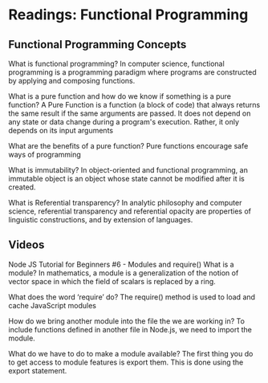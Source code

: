 # Readings: Functional Programming


## Functional Programming Concepts

What is functional programming? In computer science, functional programming is a programming paradigm where programs are constructed by applying and composing functions.

What is a pure function and how do we know if something is a pure function? A Pure Function is a function (a block of code) that always returns the same result if the same arguments are passed. It does not depend on any state or data change during a program's execution. Rather, it only depends on its input arguments

What are the benefits of a pure function? Pure functions encourage safe ways of programming

What is immutability? In object-oriented and functional programming, an immutable object is an object whose state cannot be modified after it is created.

What is Referential transparency? In analytic philosophy and computer science, referential transparency and referential opacity are properties of linguistic constructions, and by extension of languages.

## Videos

Node JS Tutorial for Beginners #6 - Modules and require()
What is a module? In mathematics, a module is a generalization of the notion of vector space in which the field of scalars is replaced by a ring. 

What does the word ‘require’ do? The require() method is used to load and cache JavaScript modules

How do we bring another module into the file the we are working in? To include functions defined in another file in Node.js, we need to import the module.

What do we have to do to make a module available? The first thing you do to get access to module features is export them. This is done using the export statement.